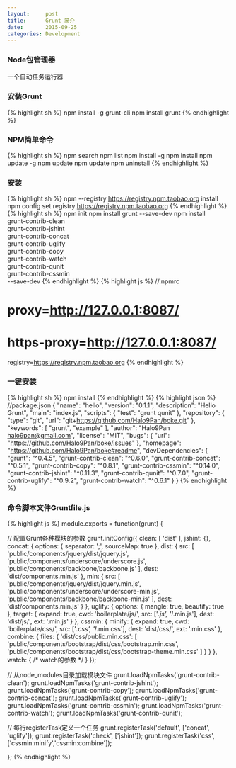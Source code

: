 ```yaml
---
layout:     post
title:      Grunt 简介
date:       2015-09-25
categories: Development
---
```


### Node包管理器
一个自动任务运行器

### 安装Grunt
{% highlight sh %}
npm install -g grunt-cli
npm install grunt
{% endhighlight %}

### NPM简单命令
{% highlight sh %}
npm search <word>
npm list
npm install -g <package>
npm install <package>
npm update -g
npm update
npm update <package>
npm uninstall <package>
{% endhighlight %}

### 安装
{% highlight sh %}
npm --registry https://registry.npm.taobao.org install <package>
npm config set registry https://registry.npm.taobao.org
{% endhighlight %}
{% highlight sh %}
npm init
npm install grunt --save-dev
npm install \
grunt-contrib-clean\
grunt-contrib-jshint \
grunt-contrib-concat \
grunt-contrib-uglify \
grunt-contrib-copy \
grunt-contrib-watch \
grunt-contrib-qunit \
grunt-contrib-cssmin \
--save-dev
{% endhighlight %}
{% highlight js %}
//.npmrc
# proxy=http://127.0.0.1:8087/
# https-proxy=http://127.0.0.1:8087/
registry=https://registry.npm.taobao.org
{% endhighlight %}

### 一键安装
{% highlight sh %}
npm install
{% endhighlight %}
{% highlight json %}
//package.json
{
  "name": "hello",
  "version": "0.1.1",
  "description": "Hello Grunt",
  "main": "index.js",
  "scripts": {
    "test": "grunt qunit"
  },
  "repository": {
    "type": "git",
    "url": "git+https://github.com/Halo9Pan/boke.git"
  },
  "keywords": [
    "grunt",
    "example"
  ],
  "author": "Halo9Pan <halo9pan@gmail.com>",
  "license": "MIT",
  "bugs": {
    "url": "https://github.com/Halo9Pan/boke/issues"
  },
  "homepage": "https://github.com/Halo9Pan/boke#readme",
  "devDependencies": {
    "grunt": "^0.4.5",
    "grunt-contrib-clean": "^0.6.0",
    "grunt-contrib-concat": "^0.5.1",
    "grunt-contrib-copy": "^0.8.1",
    "grunt-contrib-cssmin": "^0.14.0",
    "grunt-contrib-jshint": "^0.11.3",
    "grunt-contrib-qunit": "^0.7.0",
    "grunt-contrib-uglify": "^0.9.2",
    "grunt-contrib-watch": "^0.6.1"
  }
}
{% endhighlight %}

### 命令脚本文件Gruntfile.js
{% highlight js %}
module.exports = function(grunt) {

  // 配置Grunt各种模块的参数
  grunt.initConfig({
    clean: [
      'dist'
    ],
    jshint: {},
    concat: {
      options: {
        separator: ';',
        sourceMap: true
      },
      dist: {
        src: [
          'public/components/jquery/dist/jquery.js',
          'public/components/underscore/underscore.js',
          'public/components/backbone/backbone.js'
        ],
        dest: 'dist/components.min.js'
      },
      min: {
        src: [
          'public/components/jquery/dist/jquery.min.js',
          'public/components/underscore/underscore-min.js',
          'public/components/backbone/backbone-min.js'
        ],
        dest: 'dist/components.min.js'
      }
    },
    uglify: {
      options: {
        mangle: true,
        beautify: true
      },
      target: {
        expand: true,
        cwd: 'boilerplate/js/',
        src: ['*.js', '!*.min.js'],
        dest: 'dist/js/',
        ext: '.min.js'
      }
    },
    cssmin: {
      minify: {
        expand: true,
        cwd: 'boilerplate/css/',
        src: ['*.css', '!*.min.css'],
        dest: 'dist/css/',
        ext: '.min.css'
      },
      combine: {
        files: {
          'dist/css/public.min.css': [
            'public/components/bootstrap/dist/css/bootstrap.min.css',
            'public/components/bootstrap/dist/css/bootstrap-theme.min.css'
          ]
        }
      }
    },
    watch:  { /* watch的参数 */ }
  });

  // 从node_modules目录加载模块文件
  grunt.loadNpmTasks('grunt-contrib-clean');
  grunt.loadNpmTasks('grunt-contrib-jshint');
  grunt.loadNpmTasks('grunt-contrib-copy');
  grunt.loadNpmTasks('grunt-contrib-concat');
  grunt.loadNpmTasks('grunt-contrib-uglify');
  grunt.loadNpmTasks('grunt-contrib-cssmin');
  grunt.loadNpmTasks('grunt-contrib-watch');
  grunt.loadNpmTasks('grunt-contrib-qunit');

  // 每行registerTask定义一个任务
  grunt.registerTask('default', ['concat', 'uglify']);
  grunt.registerTask('check', ['jshint']);
  grunt.registerTask('css', ['cssmin:minify','cssmin:combine']);

};
{% endhighlight %}


